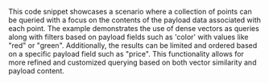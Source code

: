 This code snippet showcases a scenario where a collection of points can be queried with a focus on the contents of the payload data associated with each point. The example demonstrates the use of dense vectors as queries along with filters based on payload fields such as 'color' with values like "red" or "green". Additionally, the results can be limited and ordered based on a specific payload field such as "price". This functionality allows for more refined and customized querying based on both vector similarity and payload content.